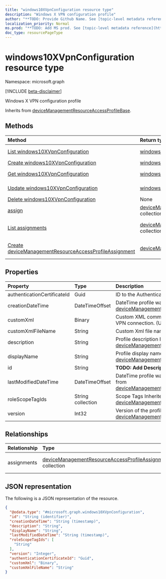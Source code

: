```yaml
---
title: "windows10XVpnConfiguration resource type"
description: "Windows X VPN configuration profile"
author: "**TODO: Provide Github Name. See [topic-level metadata reference](https://msgo.azurewebsites.net/add/document/guidelines/metadata.html#topic-level-metadata)**"
localization_priority: Normal
ms.prod: "**TODO: Add MS prod. See [topic-level metadata reference](https://msgo.azurewebsites.net/add/document/guidelines/metadata.html#topic-level-metadata)**"
doc_type: resourcePageType
---
```


# windows10XVpnConfiguration resource type

Namespace: microsoft.graph

[!INCLUDE [beta-disclaimer](../../includes/beta-disclaimer.md)]

Windows X VPN configuration profile


Inherits from [deviceManagementResourceAccessProfileBase](../resources/devicemanagementresourceaccessprofilebase.md).

## Methods
|Method|Return type|Description|
|:---|:---|:---|
|[List windows10XVpnConfiguration](../api/windows10xvpnconfiguration-list.md)|[windows10XVpnConfiguration](../resources/windows10xvpnconfiguration.md) collection|Get a list of the [windows10XVpnConfiguration](../resources/windows10xvpnconfiguration.md) objects and their properties.|
|[Create windows10XVpnConfiguration](../api/windows10xvpnconfiguration-create.md)|[windows10XVpnConfiguration](../resources/windows10xvpnconfiguration.md)|Create a new [windows10XVpnConfiguration](../resources/windows10xvpnconfiguration.md) object.|
|[Get windows10XVpnConfiguration](../api/windows10xvpnconfiguration-get.md)|[windows10XVpnConfiguration](../resources/windows10xvpnconfiguration.md)|Read the properties and relationships of a [windows10XVpnConfiguration](../resources/windows10xvpnconfiguration.md) object.|
|[Update windows10XVpnConfiguration](../api/windows10xvpnconfiguration-update.md)|[windows10XVpnConfiguration](../resources/windows10xvpnconfiguration.md)|Update the properties of a [windows10XVpnConfiguration](../resources/windows10xvpnconfiguration.md) object.|
|[Delete windows10XVpnConfiguration](../api/windows10xvpnconfiguration-delete.md)|None|Deletes a [windows10XVpnConfiguration](../resources/windows10xvpnconfiguration.md) object.|
|[assign](../api/windows10xvpnconfiguration-assign.md)|[deviceManagementResourceAccessProfileAssignment](../resources/devicemanagementresourceaccessprofileassignment.md) collection|**TODO: Add Description**|
|[List assignments](../api/windows10xvpnconfiguration-list-assignments.md)|[deviceManagementResourceAccessProfileAssignment](../resources/devicemanagementresourceaccessprofileassignment.md) collection|Get the deviceManagementResourceAccessProfileAssignment resources from the assignments navigation property.|
|[Create deviceManagementResourceAccessProfileAssignment](../api/windows10xvpnconfiguration-post-assignments.md)|[deviceManagementResourceAccessProfileAssignment](../resources/devicemanagementresourceaccessprofileassignment.md)|Create a new deviceManagementResourceAccessProfileAssignment object.|

## Properties
|Property|Type|Description|
|:---|:---|:---|
|authenticationCertificateId|Guid|ID to the Authentication Certificate|
|creationDateTime|DateTimeOffset|DateTime profile was created Inherited from [deviceManagementResourceAccessProfileBase](../resources/devicemanagementresourceaccessprofilebase.md).|
|customXml|Binary|Custom XML commands that configures the VPN connection. (UTF8 byte encoding)|
|customXmlFileName|String|Custom Xml file name.|
|description|String|Profile description Inherited from [deviceManagementResourceAccessProfileBase](../resources/devicemanagementresourceaccessprofilebase.md).|
|displayName|String|Profile display name Inherited from [deviceManagementResourceAccessProfileBase](../resources/devicemanagementresourceaccessprofilebase.md).|
|id|String|**TODO: Add Description** Inherited from [entity](../resources/entity.md).|
|lastModifiedDateTime|DateTimeOffset|DateTime profile was last modified Inherited from [deviceManagementResourceAccessProfileBase](../resources/devicemanagementresourceaccessprofilebase.md).|
|roleScopeTagIds|String collection|Scope Tags Inherited from [deviceManagementResourceAccessProfileBase](../resources/devicemanagementresourceaccessprofilebase.md).|
|version|Int32|Version of the profile Inherited from [deviceManagementResourceAccessProfileBase](../resources/devicemanagementresourceaccessprofilebase.md).|

## Relationships
|Relationship|Type|Description|
|:---|:---|:---|
|assignments|[deviceManagementResourceAccessProfileAssignment](../resources/devicemanagementresourceaccessprofileassignment.md) collection|The list of assignments for the device configuration profile. Inherited from [deviceManagementResourceAccessProfileBase](../resources/devicemanagementresourceaccessprofilebase.md)|

## JSON representation
The following is a JSON representation of the resource.
<!-- {
  "blockType": "resource",
  "keyProperty": "id",
  "@odata.type": "microsoft.graph.windows10XVpnConfiguration",
  "baseType": "microsoft.graph.deviceManagementResourceAccessProfileBase",
  "openType": false
}
-->
``` json
{
  "@odata.type": "#microsoft.graph.windows10XVpnConfiguration",
  "id": "String (identifier)",
  "creationDateTime": "String (timestamp)",
  "description": "String",
  "displayName": "String",
  "lastModifiedDateTime": "String (timestamp)",
  "roleScopeTagIds": [
    "String"
  ],
  "version": "Integer",
  "authenticationCertificateId": "Guid",
  "customXml": "Binary",
  "customXmlFileName": "String"
}
```

